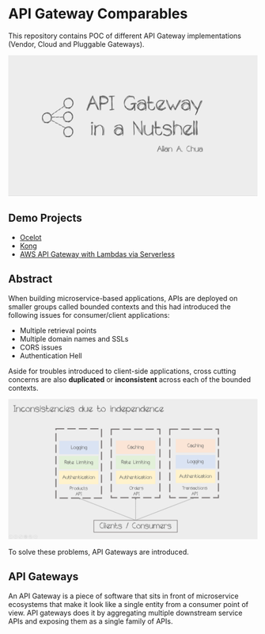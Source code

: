 # API Gateway Comparables

This repository contains POC of different API Gateway implementations (Vendor, Cloud and Pluggable Gateways).

![Repository Banner](https://github.com/allanchua101/api-gateway-comparables/blob/master/000_docs/banners/Repo%20Banner.png)

## Demo Projects

- [Ocelot](https://github.com/allanchua101/api-gateway-comparables/tree/master/002_Ocelot_DotNet)
- [Kong](https://github.com/allanchua101/api-gateway-comparables/tree/master/003_Kong)
- [AWS API Gateway with Lambdas via Serverless](https://github.com/allanchua101/api-gateway-comparables/tree/master/004_AWS_Lambda)

## Abstract

When building microservice-based applications, APIs are deployed on smaller groups called bounded contexts and this had introduced the following issues for consumer/client applications:

- Multiple retrieval points
- Multiple domain names and SSLs
- CORS issues
- Authentication Hell

Aside for troubles introduced to client-side applications, cross cutting concerns are also **duplicated** or **inconsistent** across each of the bounded contexts.

![Inconsistencies](https://github.com/allanchua101/api-gateway-comparables/blob/master/000_docs/banners/Inconsistencies.png)

To solve these problems, API Gateways are introduced.

## API Gateways

An API Gateway is a piece of software that sits in front of microservice ecosystems that make it look like a single entity from a consumer point of view. API gateways does it by aggregating multiple downstream service APIs and exposing them as a single family of APIs.

